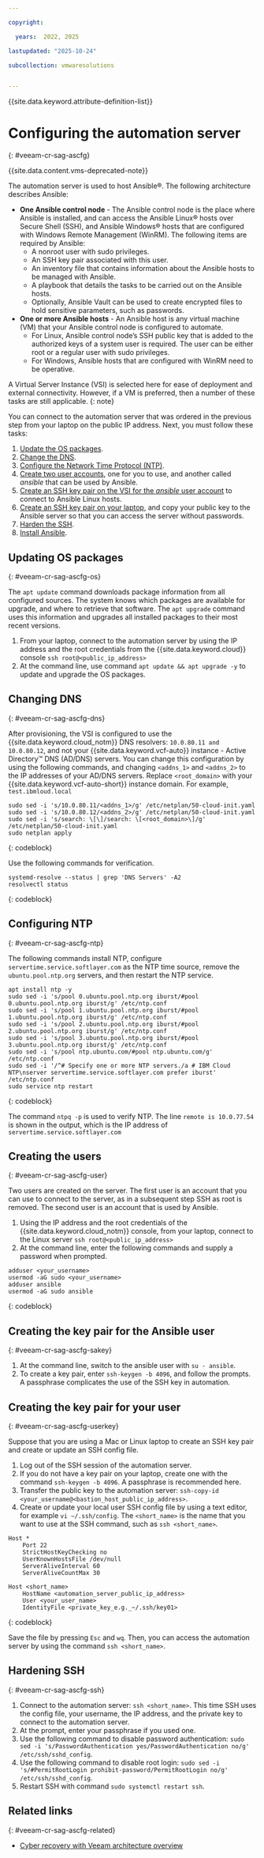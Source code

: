 ```yaml
---

copyright:

  years:  2022, 2025

lastupdated: "2025-10-24"

subcollection: vmwaresolutions


---
```


{{site.data.keyword.attribute-definition-list}}

# Configuring the automation server
{: #veeam-cr-sag-ascfg}

{{site.data.content.vms-deprecated-note}}

The automation server is used to host Ansible®. The following architecture describes Ansible:

* **One Ansible control node** - The Ansible control node is the place where Ansible is installed, and can access the Ansible Linux® hosts over Secure Shell (SSH), and Ansible Windows® hosts that are configured with Windows Remote Management (WinRM). The following items are required by Ansible:
   * A nonroot user with sudo privileges.
   * An SSH key pair associated with this user.
   * An inventory file that contains information about the Ansible hosts to be managed with Ansible.
   * A playbook that details the tasks to be carried out on the Ansible hosts.
   * Optionally, Ansible Vault can be used to create encrypted files to hold sensitive parameters, such as passwords.
* **One or more Ansible hosts** - An Ansible host is any virtual machine (VM) that your Ansible control node is configured to automate.
   * For Linux, Ansible control node’s SSH public key that is added to the authorized keys of a system user is required. The user can be either root or a regular user with sudo privileges.
   * For Windows, Ansible hosts that are configured with WinRM need to be operative.

A Virtual Server Instance (VSI) is selected here for ease of deployment and external connectivity. However, if a VM is preferred, then a number of these tasks are still applicable.
{: note}

You can connect to the automation server that was ordered in the previous step from your laptop on the public IP address. Next, you must follow these tasks:

1. [Update the OS packages](#veeam-cr-sag-ascfg-os).
2. [Change the DNS](#veeam-cr-sag-ascfg-dns).
3. [Configure the Network Time Protocol (NTP)](#veeam-cr-sag-ascfg-ntp).
4. [Create two user accounts](#veeam-cr-sag-ascfg-user), one for you to use, and another called _ansible_ that can be used by Ansible.
5. [Create an SSH key pair on the VSI for the _ansible_ user account](#veeam-cr-sag-ascfg-sakey) to connect to Ansible Linux hosts.
6. [Create an SSH key pair on your laptop](#veeam-cr-sag-ascfg-userkey), and copy your public key to the Ansible server so that you can access the server without passwords.
7. [Harden the SSH](#veeam-cr-sag-ascfg-ssh).
8. [Install Ansible](/docs/vmwaresolutions?topic=vmwaresolutions-veeam-cr-sag-ansible).

## Updating OS packages
{: #veeam-cr-sag-ascfg-os}

The `apt update` command downloads package information from all configured sources. The system knows which packages are available for upgrade, and where to retrieve that software. The `apt upgrade` command uses this information and upgrades all installed packages to their most recent versions.

1. From your laptop, connect to the automation server by using the IP address and the root credentials from the {{site.data.keyword.cloud}} console `ssh root@<public_ip_address>`
2. At the command line, use command `apt update && apt upgrade -y` to update and upgrade the OS packages.

## Changing DNS
{: #veeam-cr-sag-ascfg-dns}

After provisioning, the VSI is configured to use the {{site.data.keyword.cloud_notm}} DNS resolvers: `10.0.80.11 and 10.0.80.12`, and not your {{site.data.keyword.vcf-auto}} instance - Active Directory™ DNS (AD/DNS) servers. You can change this configuration by using the following commands, and changing `<addns_1>` and `<addns_2>` to the IP addresses of your AD/DNS servers. Replace `<root_domain>` with your {{site.data.keyword.vcf-auto-short}} instance domain. For example, `test.ibmloud.local`

```text
sudo sed -i 's/10.0.80.11/<addns_1>/g' /etc/netplan/50-cloud-init.yaml
sudo sed -i 's/10.0.80.12/<addns_2>/g' /etc/netplan/50-cloud-init.yaml
sudo sed -i 's/search: \[\]/search: \[<root_domain>\]/g' /etc/netplan/50-cloud-init.yaml
sudo netplan apply
```
{: codeblock}

Use the following commands for verification.

```text
systemd-resolve --status | grep 'DNS Servers' -A2
resolvectl status
```
{: codeblock}

## Configuring NTP
{: #veeam-cr-sag-ascfg-ntp}

The following commands install NTP, configure `servertime.service.softlayer.com` as the NTP time source, remove the `ubuntu.pool.ntp.org` servers, and then restart the NTP service.

```text
apt install ntp -y
sudo sed -i 's/pool 0.ubuntu.pool.ntp.org iburst/#pool 0.ubuntu.pool.ntp.org iburst/g' /etc/ntp.conf
sudo sed -i 's/pool 1.ubuntu.pool.ntp.org iburst/#pool 1.ubuntu.pool.ntp.org iburst/g' /etc/ntp.conf
sudo sed -i 's/pool 2.ubuntu.pool.ntp.org iburst/#pool 2.ubuntu.pool.ntp.org iburst/g' /etc/ntp.conf
sudo sed -i 's/pool 3.ubuntu.pool.ntp.org iburst/#pool 3.ubuntu.pool.ntp.org iburst/g' /etc/ntp.conf
sudo sed -i 's/pool ntp.ubuntu.com/#pool ntp.ubuntu.com/g' /etc/ntp.conf
sudo sed -i '/^# Specify one or more NTP servers./a # IBM Cloud NTP\nserver servertime.service.softlayer.com prefer iburst' /etc/ntp.conf
sudo service ntp restart
```
{: codeblock}

The command `ntpq -p` is used to verify NTP. The line `remote is 10.0.77.54` is shown in the output, which is the IP address of `servertime.service.softlayer.com`

## Creating the users
{: #veeam-cr-sag-ascfg-user}

Two users are created on the server. The first user is an account that you can use to connect to the server, as in a subsequent step SSH as root is removed. The second user is an account that is used by Ansible.

1. Using the IP address and the root credentials of the {{site.data.keyword.cloud_notm}} console, from your laptop, connect to the Linux server `ssh root@<public_ip_address>`
2. At the command line, enter the following commands and supply a password when prompted.

```text
adduser <your_username>
usermod -aG sudo <your_username>
adduser ansible
usermod -aG sudo ansible
```
{: codeblock}

## Creating the key pair for the Ansible user
{: #veeam-cr-sag-ascfg-sakey}

1. At the command line, switch to the ansible user with `su - ansible`.
2. To create a key pair, enter `ssh-keygen -b 4096`, and follow the prompts. A passphrase complicates the use of the SSH key in automation.

## Creating the key pair for your user
{: #veeam-cr-sag-ascfg-userkey}

Suppose that you are using a Mac or Linux laptop to create an SSH key pair and create or update an SSH config file.

1. Log out of the SSH session of the automation server.
2. If you do not have a key pair on your laptop, create one with the command `ssh-keygen -b 4096`. A passphrase is recommended here.
3. Transfer the public key to the automation server: `ssh-copy-id <your_username@<bastion_host_public_ip_address>`.
4. Create or update your local user SSH config file by using a text editor, for example `vi ~/.ssh/config`. The `<short_name>` is the name that you want to use at the SSH command, such as `ssh <short_name>`.

```text
Host *
    Port 22
    StrictHostKeyChecking no
    UserKnownHostsFile /dev/null
    ServerAliveInterval 60
    ServerAliveCountMax 30

Host <short_name>
    HostName <automation_server_public_ip_address>
    User <your_user_name>
    IdentityFile <private_key_e.g._~/.ssh/key01>
```
{: codeblock}

Save the file by pressing `Esc` and `wq`. Then, you can access the automation server by using the command `ssh <short_name>`.

## Hardening SSH
{: #veeam-cr-sag-ascfg-ssh}

1. Connect to the automation server: `ssh <short_name>`. This time SSH uses the config file, your username, the IP address, and the private key to connect to the automation server.
2. At the prompt, enter your passphrase if you used one.
3. Use the following command to disable password authentication: `sudo sed -i 's/PasswordAuthentication yes/PasswordAuthentication no/g' /etc/ssh/sshd_config`.
4. Use the following command to disable root login: `sudo sed -i 's/#PermitRootLogin prohibit-password/PermitRootLogin no/g' /etc/ssh/sshd_config`.
5. Restart SSH with command `sudo systemctl restart ssh`.

## Related links
{: #veeam-cr-sag-ascfg-related}

* [Cyber recovery with Veeam architecture overview](/docs/vmwaresolutions?topic=vmwaresolutions-veeam-cr-sa-overview)
